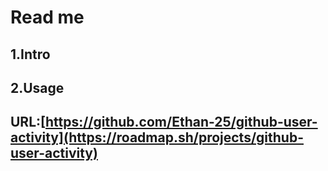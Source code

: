 # Read me
## 1.Intro
## 2.Usage
## URL:[https://github.com/Ethan-25/github-user-activity](https://roadmap.sh/projects/github-user-activity)

